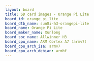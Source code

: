 ```yaml
---
layout: board
title: SD card images - Orange Pi Lite
board_id: orange_pi_lite
board_dtb_name: sun8i-h3-orangepi-lite
board_name: Orange Pi Lite
board_maker_name: Xunlong
board_soc_name: Allwinner H3
board_cpu_name: ARM Cortex A7 (armv7)
board_cpu_arch_isa: armv7
board_cpu_arch_debian: armhf
---
```

